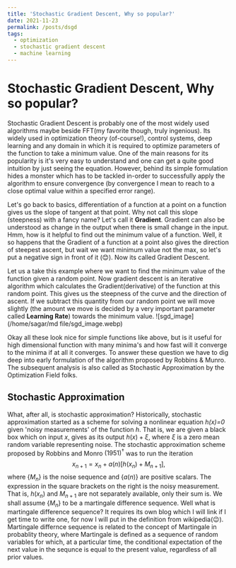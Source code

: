 ```yaml
---
title: 'Stochastic Gradient Descent, Why so popular?'
date: 2021-11-23
permalink: /posts/dsgd
tags:
  - optimization
  - stochastic gradient descent
  - machine learning
---
```


# Stochastic Gradient Descent, Why so popular?

Stochastic Gradient Descent is probably one of the most widely used algorithms maybe beside FFT(my favorite though, truly ingenious).  Its widely used in optimization theory (of-course!), control systems, deep learning and any domain in which it is required to optimize parameters of the function to take a minimum value. One of the main reasons for its popularity is it's very easy to understand and one can get a quite good intuition by just seeing the equation. However, behind its simple formulation hides a monster which has to be tackled in-order to successfully apply the algorithm to ensure convergence (by convergence I mean to reach to a close optimal value within a specified error range). 

Let's go back to basics, differentiation of a function at a point on a function gives us the slope of tangent at that point. Why not call this slope (steepness) with a fancy name? Let's call it **Gradient**. Gradient can also be understood as change in the output when there is small change in the input. Hmm, how is it helpful to find out the minimum value of a function. Well, it so happens that the Gradient of a function at a point also gives the direction of steepest ascent, but wait we want minimum value not the max, so let's put a negative sign in front of it (:blush:).  Now its called Gradient Descent. 

Let us a take this example where we want to find the minimum value of the function given a random point. Now gradient descent is an iterative algorithm which calculates the Gradient(derivative) of the function at this random point.  This gives us the steepness of the curve and the direction of ascent. If we subtract this quantity from our random point we will move slightly (the amount we move is decided by a very important parameter called **Learning Rate**) towards the minimum value. ![sgd_image](/home/sagar/md file/sgd_image.webp)

Okay all these  look nice for simple functions like above, but is it useful for high dimensional function with many minima's and how fast will it converge to the minima if at all it converges. To answer these question we have to dig deep into early formulation of the algorithm proposed by Robbins & Munro. The subsequent analysis is also called as Stochastic Approximation by the Optimization Field folks. 

## Stochastic Approximation

What, after all, is stochastic approximation? Historically, stochastic approximation started as a scheme for solving a nonlinear equation _h(x)=0_ given 'noisy measurements' of the function _h_. That is, we are given a black box which on input _x_, gives as its output $h(x)+\xi$, where $\xi$ is a zero mean random variable representing noise. The stochastic approximation scheme proposed by Robbins and Monro $(1951)^{\dagger}$ was to run the iteration
$$
x_{n+1}=x_{n}+a(n)\left[h\left(x_{n}\right)+M_{n+1}\right],
$$
where $\left\{M_{n}\right\}$ is the noise sequence and $\{a(n)\}$ are positive scalars. The expression in the square brackets on the right is the noisy measurement. That is, $h\left(x_{n}\right)$ and $M_{n+1}$ are not separately available, only their sum is. We shall assume $\left\{M_{n}\right\}$ to be a martingale difference sequence. Well what is martingale difference sequence? It requires its own blog which I will link if I get time to write one, for now I will put in the definition from wikipedia(:wink:). Martingale differnce sequence is related to the concept of Martingale in probablity theory, where Martingale is defined as a sequence of random variables for which, at a particular time, the conditional expectation of the next value in the sequnce is equal to the present value, regardless of all prior values. 

